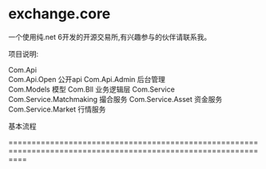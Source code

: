 # exchange.core
一个使用纯.net 6开发的开源交易所,有兴趣参与的伙伴请联系我。

项目说明:

Com.Api     
    Com.Api.Open                                    公开api
    Com.Api.Admin                                   后台管理   
Com.Models                                          模型
Com.Bll                                             业务逻辑层
Com.Service
    Com.Service.Matchmaking                         撮合服务
    Com.Service.Asset                               资金服务
    Com.Service.Market                              行情服务







基本流程




================================================================================================================


